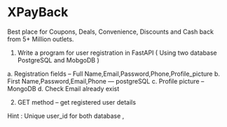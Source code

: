 # XPayBack
Best place for Coupons, Deals, Convenience, Discounts and Cash back from 5+ Million outlets.


1. Write a program for user registration in FastAPI ( Using two database PostgreSQL
and MobgoDB )

a. Registration fields – Full Name,Email,Password,Phone,Profile_picture
b. First Name,Password,Email,Phone — postgreSQL
c. Profile picture – MongoDB
d. Check Email already exist

2. GET method – get registered user details

Hint : Unique user_id for both database ,
